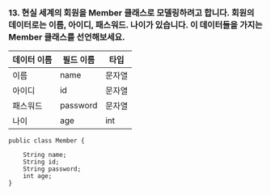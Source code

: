 ### 13. 현실 세계의 회원을 Member 클래스로 모델링하려고 합니다. 회원의 데이터로는 이름, 아이디, 패스워드. 나이가 있습니다. 이 데이터들을 가지는 Member 클래스를 선언해보세요.

데이터 이름| 필드 이름 | 타입
----|----|----|
이름|name|문자열
아이디|id|문자열
패스워드|password|문자열
나이|age|int

```
public class Member {

    String name;
    String id;
    String password;
    int age;
}

```